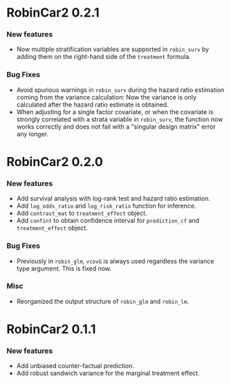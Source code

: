 # RobinCar2 0.2.1

### New features

* Now multiple stratification variables are supported in `robin_surv` by adding them on the right-hand side of the `treatment` formula.

### Bug Fixes

* Avoid spurious warnings in `robin_surv` during the hazard ratio estimation coming from the variance calculation: Now the variance is only calculated after the hazard ratio estimate is obtained.
* When adjusting for a single factor covariate, or when the covariate is strongly correlated with a strata variable in `robin_surv`, the function now works correctly and does not fail with a "singular design matrix" error any longer.

# RobinCar2 0.2.0

### New features

* Add survival analysis with log-rank test and hazard ratio estimation.
* Add `log_odds_ratio` and `log_risk_ratio` function for inference.
* Add `contrast_mat` to `treatment_effect` object.
* Add `confint` to obtain confidence interval for `prediction_cf` and `treatment_effect` object.

### Bug Fixes

* Previously in `robin_glm`, `vcovG` is always used regardless the variance type argument. This is fixed now.

### Misc

* Reorganized the output structure of `robin_glm` and `robin_lm`.

# RobinCar2 0.1.1

### New features

* Add unbiased counter-factual prediction.
* Add robust sandwich variance for the marginal treatment effect.
